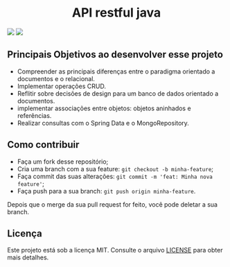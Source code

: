 <h1 align="center">
    API restful java
</h1>

![](https://img.shields.io/static/v1?label=PRs&message=welcome&color=7159c1&labelColor=000000) ![](https://img.shields.io/static/v1?label=license&message=MIT&color=7159c1&labelColor=000000)


## Principais Objetivos ao desenvolver esse projeto

- Compreender as principais diferenças entre o paradigma orientado a documentos e o relacional.
- Implementar operações CRUD.
- Reflitir sobre decisões de design para um banco de dados orientado a documentos.
- implementar associações entre objetos: objetos aninhados e referências.
- Realizar consultas com o Spring Data e o MongoRepository.

## Como contribuir

- Faça um fork desse repositório;
- Cria uma branch com a sua feature: `git checkout -b minha-feature`;
- Faça commit das suas alterações: `git commit -m 'feat: Minha nova feature'`;
- Faça push para a sua branch: `git push origin minha-feature`.

Depois que o merge da sua pull request for feito, você pode deletar a sua branch.

## Licença

Este projeto está sob a licença MIT. Consulte o arquivo [LICENSE](LICENSE) para obter mais detalhes.


